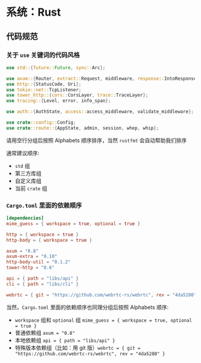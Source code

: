 # 系统：Rust

<Card
  url="https://kaisery.github.io/trpl-zh-cn/title-page.html"
  title="Rust 程序设计语言 简体中文版"
  describe="本书的英文原版作者为 Steve Klabnik 和 Carol Nichols，并由 Rust 社区补充完善。本简体中文译本由 Rust 中文社区翻译。"
/>

<Card
  url="https://course.rs/about-book.html"
  title="关于本书 - Rust语言圣经(Rust Course)"
  describe="Rust 语言真的好：连续八年成为全世界最受欢迎的语言、没有 GC 也无需手动内存管理、性能比肩 C++/C 还能直接调用它们的代码、安全性极高 - 总有公司说使用 Rust 后以前的大部分 bug 都将自动消失、全世界最好的包管理工具 Cargo 等等。但..."
/>

<Card
  url="https://lotabout.me/2017/rust-error-handling/"
  title="简谈 Rust 中的错误处理 | 三点水"
  describe="在学习 Rust 的过程中，错误处理是一个必需要迈过的坎。主要原因是所有的标准库都以统一的方式处理错误，我们就来谈一谈 Rust 中是如何处理错误的吧。"
/>

## 代码规范

<Card
  url="https://wangchujiang.com/rust-cn-document-for-docker/style-guide-cn/index.html"
  title="Rust 语言风格指南"
  describe="通过坚持使用既定的风格指南（如本指南），开发者无需制定特别的风格规则，也无需与其他开发者争论应使用何种样式规则，从而节省了时间、沟通成本和精神耗损。"
/>


### 关于 `use` 关键词的代码风格

```rust
use std::{future::Future, sync::Arc};

use axum::{Router, extract::Request, middleware, response::IntoResponse, routing::get};
use http::{StatusCode, Uri};
use tokio::net::TcpListener;
use tower_http::{cors::CorsLayer, trace::TraceLayer};
use tracing::{Level, error, info_span};

use auth::{AuthState, access::access_middleware, validate_middleware};

use crate::config::Config;
use crate::route::{AppState, admin, session, whep, whip};
```

请用空行分组后按照 Alphabets 顺序排序，当然 `rustfmt` 会自动帮助我们排序

通常建议顺序:
- `std` 组
- 第三方库组
- 自定义库组
- 当前 `crate` 组

### `Cargo.toml` 里面的依赖顺序

```toml
[dependencies]
mime_guess = { workspace = true, optional = true }

http = { workspace = true }
http-body = { workspace = true }

axum = "0.8"
axum-extra = "0.10"
http-body-util = "0.1.2"
tower-http = "0.6"

api = { path = "libs/api" }
cli = { path = "libs/cli" }

webrtc = { git = "https://github.com/webrtc-rs/webrtc", rev = "4da5280" }
```


当然，`Cargo.toml` 里面的依赖顺序也同理分组后按照 Alphabets 顺序:
- `workspace` 组和 `optional` 组 `mime_guess = { workspace = true, optional = true }`
- 普通依赖组 `axum = "0.8"`
- 本地依赖组 `api = { path = "libs/api" }`
- 特殊版本依赖组（比如：用 git 版）`webrtc = { git = "https://github.com/webrtc-rs/webrtc", rev = "4da5280" }`

